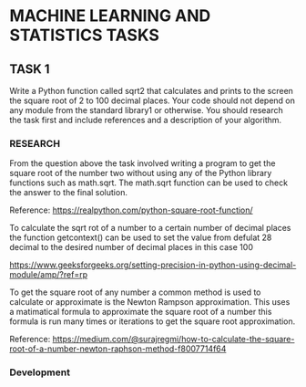 # MACHINE LEARNING AND STATISTICS TASKS

## TASK 1

Write a Python function called sqrt2 that calculates and
prints to the screen the square root of 2 to 100 decimal places. Your code should
not depend on any module from the standard library1 or otherwise. You should
research the task first and include references and a description of your algorithm.

### RESEARCH

From the question above the task involved writing a program to get the square root of the number two without using any of the Python library functions such as math.sqrt. The math.sqrt function can be used to check the answer to the final solution. 

Reference: https://realpython.com/python-square-root-function/

To calculate the sqrt rot of a number to a certain number of decimal places the function getcontext() can be used to set the value from defulat 28 decimal to the desired number of decimal places in this case 100

https://www.geeksforgeeks.org/setting-precision-in-python-using-decimal-module/amp/?ref=rp

To get the square root of any number a common method is used to calculate or approximate is the Newton Rampson approximation. This uses a matimatical formula to approximate the square root of a number this formula is run many times or iterations to get the square root approximation.

Reference: https://medium.com/@surajregmi/how-to-calculate-the-square-root-of-a-number-newton-raphson-method-f8007714f64



### Development





